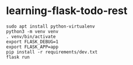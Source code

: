 # learning-flask-todo-rest

```console
sudo apt install python-virtualenv
python3 -m venv venv
. venv/bin/activate
export FLASK_DEBUG=1
export FLASK_APP=app
pip install -r requirements/dev.txt
flask run
```